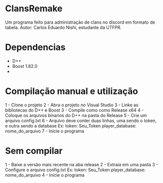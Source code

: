 # ClansRemake
Um programa feito para administração de clans no discord em formato de tabela.
Autor: Carlos Eduardo Nishi, estudante da UTFPR.

# Dependencias
- D++
- Boost 1.82.0
- 
# Compilação manual e utilização
1 - Clone o projeto
2 - Abra o projeto no Visual Studio
3 - Linke as bibliotecas do D++ e Boost
3 - Compile como como Release x64
4 - Coloque os arquivos binarios do D++ na pasta do Release
5 - Crie um arquivo config.txt
6 - Arquivo deve conter duas linhas, uma sendo o token, e outra sendo a database
Ex:
token: Seu_Token
player_database: nome_do_arquivo
7 - Inicie o programa

# Sem compilar
1 - Baixe a versão mais recente na aba release
2 - Extraia em uma pasta
3 - Configure o arquivo config.txt
Ex:
token: Seu_Token
player_database: nome_do_arquivo
4 - Inicie o programa
